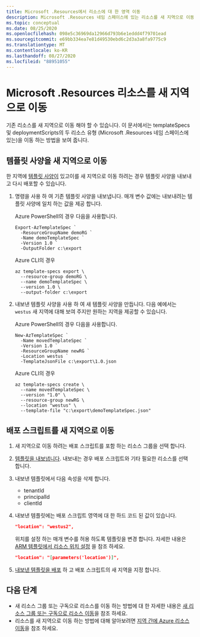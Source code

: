 ```yaml
---
title: Microsoft .Resources에서 리소스에 대 한 영역 이동
description: Microsoft .Resources 네임 스페이스에 있는 리소스를 새 지역으로 이동 하는 방법을 보여 줍니다.
ms.topic: conceptual
ms.date: 08/25/2020
ms.openlocfilehash: 098e5c36969da12966d793b6e1eddd4f79701ead
ms.sourcegitcommit: e69bb334ea7e81d49530ebd6c2d3a3a8fa9775c9
ms.translationtype: MT
ms.contentlocale: ko-KR
ms.lasthandoff: 08/27/2020
ms.locfileid: "88951055"
---
```

# <a name="move-microsoftresources-resources-to-new-region"></a>Microsoft .Resources 리소스를 새 지역으로 이동

기존 리소스를 새 지역으로 이동 해야 할 수 있습니다. 이 문서에서는 templateSpecs 및 deploymentScripts의 두 리소스 유형 (Microsoft .Resources 네임 스페이스에 있는)을 이동 하는 방법을 보여 줍니다.

## <a name="move-template-specs-to-new-region"></a>템플릿 사양을 새 지역으로 이동

한 지역에 [템플릿 사양이](../templates/template-specs.md) 있고이를 새 지역으로 이동 하려는 경우 템플릿 사양을 내보내고 다시 배포할 수 있습니다.

1. 명령을 사용 하 여 기존 템플릿 사양을 내보냅니다. 매개 변수 값에는 내보내려는 템플릿 사양에 일치 하는 값을 제공 합니다.

   Azure PowerShell의 경우 다음을 사용합니다.

   ```azurepowershell
   Export-AzTemplateSpec `
     -ResourceGroupName demoRG `
     -Name demoTemplateSpec `
     -Version 1.0 `
     -OutputFolder c:\export
   ```

   Azure CLI의 경우

   ```azurecli
   az template-specs export \
     --resource-group demoRG \
     --name demoTemplateSpec \
     --version 1.0 \
     --output-folder c:\export
   ```

1. 내보낸 템플릿 사양을 사용 하 여 새 템플릿 사양을 만듭니다. 다음 예에서는 `westus` 새 지역에 대해 보여 주지만 원하는 지역을 제공할 수 있습니다.

   Azure PowerShell의 경우 다음을 사용합니다.

   ```azurepowershell
   New-AzTemplateSpec `
     -Name movedTemplateSpec `
     -Version 1.0 `
     -ResourceGroupName newRG `
     -Location westus `
     -TemplateJsonFile c:\export\1.0.json
   ```

   Azure CLI의 경우

   ```azurecli
   az template-specs create \
     --name movedTemplateSpec \
     --version "1.0" \
     --resource-group newRG \
     --location "westus" \
     --template-file "c:\export\demoTemplateSpec.json"
   ```

## <a name="move-deployment-scripts-to-new-region"></a>배포 스크립트를 새 지역으로 이동

1. 새 지역으로 이동 하려는 배포 스크립트를 포함 하는 리소스 그룹을 선택 합니다.

1. [템플릿을 내보냅니다](../templates/export-template-portal.md). 내보내는 경우 배포 스크립트와 기타 필요한 리소스를 선택 합니다.

1. 내보낸 템플릿에서 다음 속성을 삭제 합니다.

   * tenantId
   * principalId
   * clientId

1. 내보낸 템플릿에는 배포 스크립트 영역에 대 한 하드 코드 된 값이 있습니다.

   ```json
   "location": "westus2",
   ```

   위치를 설정 하는 매개 변수를 허용 하도록 템플릿을 변경 합니다. 자세한 내용은 [ARM 템플릿에서 리소스 위치 설정](../templates/resource-location.md) 을 참조 하세요.

   ```json
   "location": "[parameters('location')]",
   ```

1. [내보낸 템플릿을 배포](../templates/deploy-powershell.md) 하 고 배포 스크립트의 새 지역을 지정 합니다.

## <a name="next-steps"></a>다음 단계

* 새 리소스 그룹 또는 구독으로 리소스를 이동 하는 방법에 대 한 자세한 내용은 [새 리소스 그룹 또는 구독으로 리소스 이동](move-resource-group-and-subscription.md)을 참조 하세요.
* 리소스를 새 지역으로 이동 하는 방법에 대해 알아보려면 [지역 간에 Azure 리소스 이동](move-region.md)을 참조 하세요.
